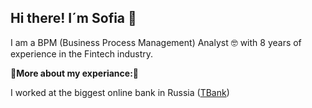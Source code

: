## Hi there! I´m Sofia 👋

I am a BPM (Business Process Management) Analyst 🤓 with 8 years of experience in the Fintech industry.

💼**More about my experiance:**💼

I worked at the biggest online bank in Russia ([TBank](https://www.tbank.ru/))

<!--
**KazzarmenkovaSofia/KazzarmenkovaSofia** is a ✨ _special_ ✨ repository because its `README.md` (this file) appears on your GitHub profile.

Here are some ideas to get you started:

- 🔭 I’m currently working on ...
- 🌱 I’m currently learning ...
- 👯 I’m looking to collaborate on ...
- 🤔 I’m looking for help with ...
- 💬 Ask me about ...
- 📫 How to reach me: ...
- 😄 Pronouns: ...
- ⚡ Fun fact: ...
-->
